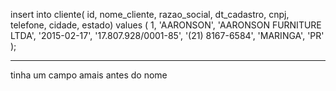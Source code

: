 insert into cliente(
      id,
      nome_cliente,
      razao_social,
      dt_cadastro,
      cnpj,
      telefone,
      cidade,
      estado)
    values (
      1,
      'AARONSON',
      'AARONSON FURNITURE LTDA',
      '2015-02-17',
      '17.807.928/0001-85',
      '(21) 8167-6584',
      'MARINGA',
      'PR'
    );


-------------------------------------------
tinha um campo amais antes do nome